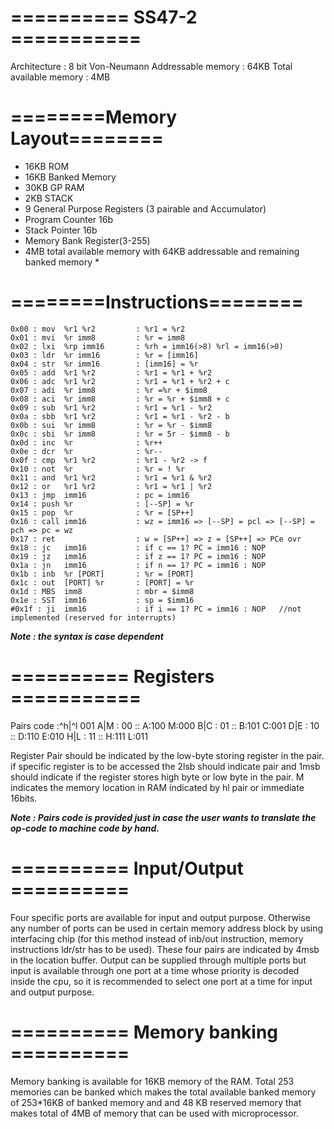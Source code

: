# ========== SS47-2 ===========

Architecture : 8 bit Von-Neumann
Addressable memory : 64KB
Total available memory : 4MB

# ========Memory Layout========
  * 16KB ROM
  * 16KB Banked Memory
  * 30KB GP RAM
  * 2KB STACK
  * 9 General Purpose Registers (3 pairable and Accumulator)
  * Program Counter 16b
  * Stack Pointer 16b
  * Memory Bank Register(3-255)
  * 4MB total available memory with 64KB addressable and remaining banked memory *

# ========Instructions========
    0x00 : mov  %r1 %r2         : %r1 = %r2
    0x01 : mvi  %r imm8         : %r = imm8
    0x02 : lxi  %rp imm16       : %rh = imm16(>8) %rl = imm16(>0)
    0x03 : ldr  %r imm16        : %r = [imm16]
    0x04 : str  %r imm16        : [imm16] = %r
    0x05 : add  %r1 %r2         : %r1 = %r1 + %r2
    0x06 : adc  %r1 %r2         : %r1 = %r1 + %r2 + c
    0x07 : adi  %r imm8         : %r =%r + $imm8
    0x08 : aci  %r imm8         : %r = %r + $imm8 + c
    0x09 : sub  %r1 %r2         : %r1 = %r1 - %r2
    0x0a : sbb  %r1 %r2         : %r1 = %r1 - %r2 - b
    0x0b : sui  %r imm8         : %r = %r - $imm8
    0x0c : sbi  %r imm8         : %r = 5r - $imm8 - b
    0x0d : inc  %r              : %r++
    0x0e : dcr  %r              : %r--
    0x0f : cmp  %r1 %r2         : %r1 - %r2 -> f
    0x10 : not  %r              : %r = ! %r
    0x11 : and  %r1 %r2         : %r1 = %r1 & %r2
    0x12 : or   %r1 %r2         : %r1 = %r1 | %r2
    0x13 : jmp  imm16           : pc = imm16
    0x14 : push %r              : [--SP] = %r
    0x15 : pop  %r              : %r = [SP++]
    0x16 : call imm16           : wz = imm16 => [--SP] = pcl => [--SP] = pch => pc = wz
    0x17 : ret                  : w = [SP++] => z = [SP++] => PCe ovr
    0x18 : jc   imm16           : if c == 1? PC = imm16 : NOP
    0x19 : jz   imm16           : if z == 1? PC = imm16 : NOP
    0x1a : jn   imm16           : if n == 1? PC = imm16 : NOP
    0x1b : inb  %r [PORT]       : %r = [PORT]
    0x1c : out  [PORT] %r       : [PORT] = %r
    0x1d : MBS  imm8            : mbr = $imm8
    0x1e : SST  imm16           : sp = $imm16
    #0x1f : ji  imm16           : if i == 1? PC = imm16 : NOP   //not implemented (reserved for interrupts)

  ***Note : the syntax is case dependent***

# ========== Registers ===========
Pairs code :^h|^l  001
             A|M : 00   :: A:100  M:000
             B|C : 01   :: B:101  C:001
             D|E : 10   :: D:110  E:010
             H|L : 11   :: H:111  L:011
  
Register Pair should be indicated by the low-byte storing register in the pair. if specific register is to be accessed the 2lsb should indicate pair and 1msb should indicate if the register stores high byte or low byte in the pair. M indicates the memory location in RAM indicated by hl pair or immediate 16bits.

  ***Note : Pairs code is provided just in case the user wants to translate the op-code to machine code by hand.***

# ========== Input/Output ==========
Four specific ports are available for input and output purpose. Otherwise any number of ports can be used in certain memory address block by using interfacing chip (for this method instead of inb/out instruction, memory instructions ldr/str has to be used). These four pairs are indicated by 4msb in the location buffer. Output can be supplied through multiple ports but input is available through one port at a time whose priority is decoded inside the cpu, so it is recommended to select one port at a time for input and output purpose.
  
# ========== Memory banking ==========
Memory banking is available for 16KB memory of the RAM. Total 253 memories can be banked which makes the total available banked memory of 253*16KB of banked memory and and 48 KB reserved memory that makes total of 4MB of memory that can be used with microprocessor. 

